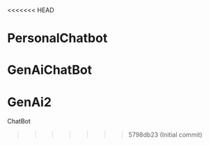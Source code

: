 <<<<<<< HEAD
# PersonalChatbot
GenAiChatBot
=======
# GenAi2
ChatBot
>>>>>>> 5798db23 (Initial commit)
